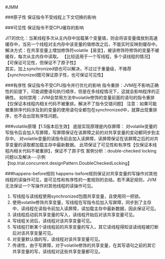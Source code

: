 #JMM

###原子性
保证指令不受线程上下文切换的影响

###可见性
保证指令不受CPU缓存的影响

JIT的优化：当某线程多次从主内存中加载某个变量值，则会将该变量值放到高速缓存中，当另一个线程对主内存中该变量的值修改之后，不能实时反映到缓存中。
解决方式：在共享变量上增加修饰符volatile【易变】，被该修饰符修饰的变量不被缓存，每次从主内存中读取。
        【比较适用于一个写线程，多个读线程的情况】
        【可保证可见性，但保证不了原子性】  
        其实，加上synchronized锁也可以解决，不过过于重量级，不推荐
        【synchronized既可保证原子性，也可保证可见性】

###有序性
保证指令不受CPU指令并行优化的影响
指令重排：JVM在不影响正确性的前提下，可能调整语句执行顺序，但是在多线程情况下，这就会影响程序的正确性。
如何禁用：JVM会禁用方法中volatile修饰的变量前面的语句的指令重排【仅保证本线程内相关代码不被重排。解决不了指令交错问题】
注意：如果可能被重排序代码涉及到的变量的使用语句全都包在synchronized中，就算出现重排序，也不会出现有序性问题。

###volatile原理【1.5版本后生效】
底层实现原理是内存屏障：
    对volatile变量的写指令后会加入写屏障，写屏障保证在该屏障之前的对共享变量的变动都同步到主存中。
    对volatile变量的读指令前会加入读屏障，读屏障保证在该屏障之后的对共享变量的读取都加载主存中最新数据。
    此项保证了可见性和有序性【仅保证本线程内相关代码不被重排】，保证不了原子性
    案例分析：double-checked locking问题以及解决---示例【top.trial.concurrent.designPattern.DoubleCheckedLocking】
    
###happens-before规则
happens-before规则保证对共享变量的写操作对其他线程的读操作可见，是可见性和有序性的一套规则的总结。若不满足规则，JVM无法保证一个写操作对其他线程的读操作可见。
1. 写线程与读线程使用synchronized包围共享变量，且使用同一把锁。
2. 使用volatile修饰共享变量，写线程在写指令后加入写屏障，同步到了主存中，读线程在读指令前加入读屏障，读加载主存中最新数据，因此保证可见。
3. 读线程启动前共享变量的写入，读线程开始后对该共享变量可见。
4. 写线程关闭后，读线程对该共享变量可见。
5. 写线程打断某个读线程前的共享变量的写入，其它读线程得知该读线程被打断后对该共享变量可见。
6. 对变量默认值的写，读线程对该共享变量可见。
7. 传递性，由于写屏障，对于volatile修饰的共享变量，在其写语句之前的其它共享变量的写，读线程对这些共享变量都可见。